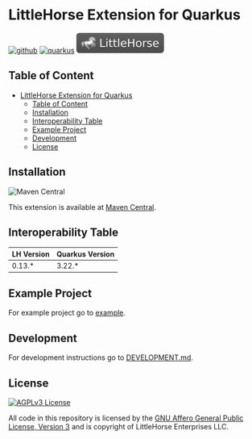 # LittleHorse Extension for Quarkus

<a href="https://github.com/littlehorse-enterprises/lh-quarkus"><img alt="github" src="https://img.shields.io/badge/GitHub-blue?logo=github&logoColor=white"></a>
<a href="https://quarkus.io/"><img alt="quarkus" src="https://img.shields.io/badge/Quarkus-ff004a?logo=quarkus&logoColor=white"/></a>
<a href="https://littlehorse.io/"><img alt="littlehorse" src="https://raw.githubusercontent.com/littlehorse-enterprises/littlehorse/refs/heads/master/img/badges/gray.svg"/></a>

## Table of Content

<!-- TOC -->
* [LittleHorse Extension for Quarkus](#littlehorse-extension-for-quarkus)
  * [Table of Content](#table-of-content)
  * [Installation](#installation)
  * [Interoperability Table](#interoperability-table)
  * [Example Project](#example-project)
  * [Development](#development)
  * [License](#license)
<!-- TOC -->

## Installation

<img alt="Maven Central" src="https://img.shields.io/maven-central/v/io.littlehorse/littlehorse-quarkus?label=latest">

This extension is available at [Maven Central](https://central.sonatype.com/artifact/io.littlehorse/littlehorse-quarkus).

## Interoperability Table

| LH Version | Quarkus Version |
|------------|-----------------|
| 0.13.*     | 3.22.*          |

## Example Project

For example project go to [example](example).

## Development

For development instructions go to [DEVELOPMENT.md](DEVELOPMENT.md).

## License

<a href="https://www.gnu.org/licenses/agpl-3.0.en.html"><img alt="AGPLv3 License" src="https://img.shields.io/badge/covered%20by-AGPLv3-blue"></a>

All code in this repository is licensed by the [GNU Affero General Public License, Version 3](https://www.gnu.org/licenses/agpl-3.0.en.html) and is copyright of LittleHorse Enterprises LLC.
